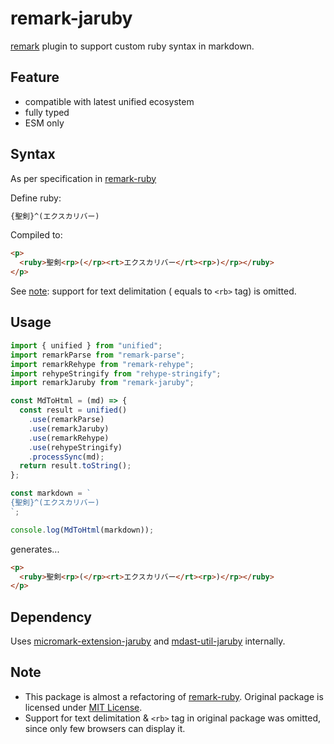 # remark-jaruby

[remark](https://github.com/remarkjs/remark) plugin to support custom ruby syntax in markdown.

## Feature

- compatible with latest unified ecosystem
- fully typed
- ESM only

## Syntax

As per specification in [remark-ruby](https://github.com/laysent/remark-ruby)

Define ruby:

```md
{聖剣}^(エクスカリバー)
```

Compiled to:

```html
<p>
  <ruby>聖剣<rp>(</rp><rt>エクスカリバー</rt><rp>)</rp></ruby>
</p>
```

See [note](#note): support for text delimitation ( equals to `<rb>` tag) is omitted.

## Usage

```js
import { unified } from "unified";
import remarkParse from "remark-parse";
import remarkRehype from "remark-rehype";
import rehypeStringify from "rehype-stringify";
import remarkJaruby from "remark-jaruby";

const MdToHtml = (md) => {
  const result = unified()
    .use(remarkParse)
    .use(remarkJaruby)
    .use(remarkRehype)
    .use(rehypeStringify)
    .processSync(md);
  return result.toString();
};

const markdown = `
{聖剣}^(エクスカリバー)
`;

console.log(MdToHtml(markdown));
```

generates...

```html
<p>
  <ruby>聖剣<rp>(</rp><rt>エクスカリバー</rt><rp>)</rp></ruby>
</p>
```

## Dependency

Uses [micromark-extension-jaruby](https://github.com/haxibami/micromark-extension-jaruby) and [mdast-util-jaruby](https://github.com/haxibami/mdast-util-jaruby) internally.

## Note

- This package is almost a refactoring of [remark-ruby](https://github.com/laysent/remark-ruby). Original package is licensed under [MIT License](https://github.com/laysent/remark-ruby/blob/a5d2ec31cf4750e003890204ea43a71607d5e4d8/LICENSE).
- Support for text delimitation & `<rb>` tag in original package was omitted, since only few browsers can display it.
